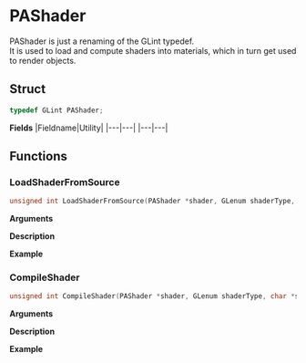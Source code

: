 # PAShader

PAShader is just a renaming of the GLint typedef.<br>
It is used to load and compute shaders into materials, which in turn get used to render objects.

## Struct
```C
typedef GLint PAShader;
```

__Fields__
|Fieldname|Utility|
|---|---|
|---|---|

## Functions

### LoadShaderFromSource

```C
unsigned int LoadShaderFromSource(PAShader *shader, GLenum shaderType, char *path);
```

__Arguments__

__Description__

__Example__

### CompileShader
```C
unsigned int CompileShader(PAShader *shader, GLenum shaderType, char *shaderSource);
```

__Arguments__

__Description__

__Example__
